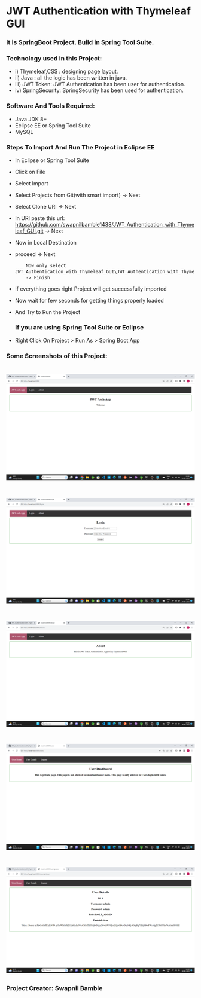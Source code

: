 # JWT Authentication with Thymeleaf GUI
### It is SpringBoot Project. Build in Spring Tool Suite.

### Technology used in this Project: 
- i) Thymeleaf,CSS : designing page layout. 
- ii) Java : all the logic has been written in java. 
- iii) JWT Token: JWT Authentication has been user for authentication.
- iv) SpringSecurity: SpringSecurity has been used for authentication.



### Software And Tools Required:
- Java JDK 8+ 
- Eclipse EE or Spring Tool Suite
- MySQL

### Steps To Import And Run The Project in Eclipse EE
- In Eclipse or Spring Tool Suite
- Click on File
- Select Import
- Select Projects from Git(with smart import) -> Next
- Select Clone URI -> Next
- In URI paste this url: https://github.com/swapnilbamble1438/JWT_Authentication_with_Thymeleaf_GUI.git
  -> Next
-  Now in Local Destination

  - proceed -> Next

            Now only select JWT_Authentication_with_Thymeleaf_GUI\JWT_Authentication_with_Thymeleaf_GUI
            -> Finish
   
-  If everything goes right Project will get successfully imported
-  Now wait for few seconds for getting things properly loaded
- And Try to Run the Project

  ### If you are using Spring Tool Suite or Eclipse
 -  Right Click On Project > Run As > Spring Boot App 



### Some Screenshots of this Project:
![Home Page](a1.png)
==================================================================================================================================================================
![Login Page](a2.png)
==================================================================================================================================================================
![About Page](a3.png)
==================================================================================================================================================================
![User Dashboard](a4.png)
==================================================================================================================================================================
![User Details](a5.png)
==================================================================================================================================================================





### Project Creator: Swapnil Bamble


